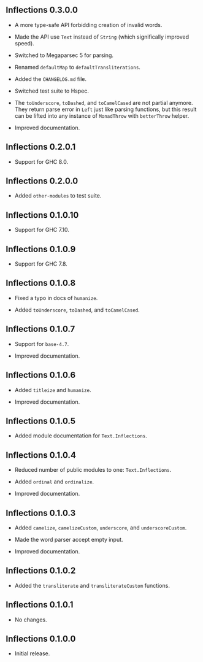 ## Inflections 0.3.0.0

* A more type-safe API forbidding creation of invalid words.

* Made the API use `Text` instead of `String` (which significally improved
  speed).

* Switched to Megaparsec 5 for parsing.

* Renamed `defaultMap` to `defaultTransliterations`.

* Added the `CHANGELOG.md` file.

* Switched test suite to Hspec.

* The `toUnderscore`, `toDashed`, and `toCamelCased` are not partial
  anymore. They return parse error in `Left` just like parsing functions,
  but this result can be lifted into any instance of `MonadThrow` with
  `betterThrow` helper.

* Improved documentation.

## Inflections 0.2.0.1

* Support for GHC 8.0.

## Inflections 0.2.0.0

* Added `other-modules` to test suite.

## Inflections 0.1.0.10

* Support for GHC 7.10.

## Inflections 0.1.0.9

* Support for GHC 7.8.

## Inflections 0.1.0.8

* Fixed a typo in docs of `humanize`.

* Added `toUnderscore`, `toDashed`, and `toCamelCased`.

## Inflections 0.1.0.7

* Support for `base-4.7`.

* Improved documentation.

## Inflections 0.1.0.6

* Added `titleize` and `humanize`.

* Improved documentation.

## Inflections 0.1.0.5

* Added module documentation for `Text.Inflections`.

## Inflections 0.1.0.4

* Reduced number of public modules to one: `Text.Inflections`.

* Added `ordinal` and `ordinalize`.

* Improved documentation.

## Inflections 0.1.0.3

* Added `camelize`, `camelizeCustom`, `underscore`, and `underscoreCustom`.

* Made the word parser accept empty input.

* Improved documentation.

## Inflections 0.1.0.2

* Added the `transliterate` and `transliterateCustom` functions.

## Inflections 0.1.0.1

* No changes.

## Inflections 0.1.0.0

* Initial release.
